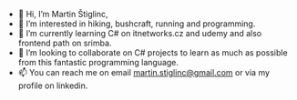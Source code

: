 - 👋 Hi, I’m Martin Štiglinc, 
- 👀 I’m interested in hiking, bushcraft, running and programming.
- 🌱 I’m currently learning C# on itnetworks.cz and udemy and also frontend path on srimba.
- 💞️ I’m looking to collaborate on C# projects to learn as much as possible from this fantastic programming language.
- 📫 You can reach me on email martin.stiglinc@gmail.com or via my profile on linkedin.

<!---
MartinStiglinc/MartinStiglinc is a ✨ special ✨ repository because its `README.md` (this file) appears on your GitHub profile.
You can click the Preview link to take a look at your changes.
--->
